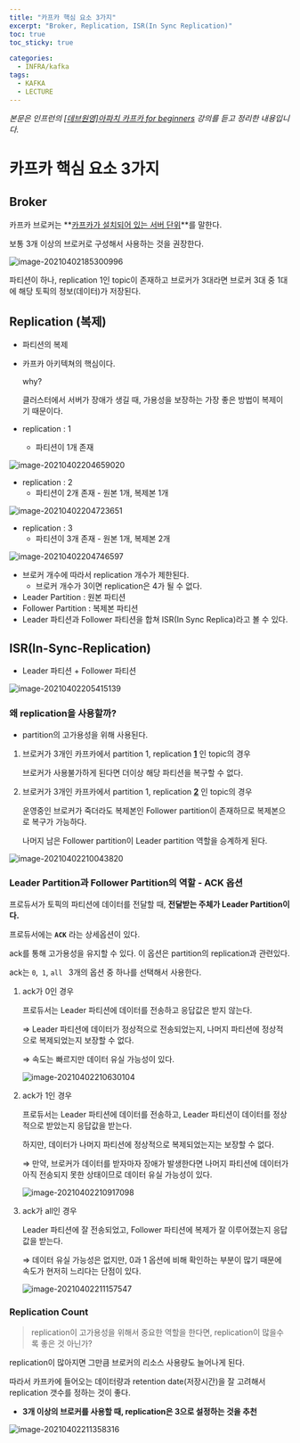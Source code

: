 ```yaml
---
title: "카프카 핵심 요소 3가지"
excerpt: "Broker, Replication, ISR(In Sync Replication)"
toc: true
toc_sticky: true

categories:
  - INFRA/kafka
tags:
  - KAFKA
  - LECTURE
---
```


*본문은 인프런의 [[데브원영]아파치 카프카 for beginners](https://www.inflearn.com/course/%EC%95%84%ED%8C%8C%EC%B9%98-%EC%B9%B4%ED%94%84%EC%B9%B4-%EC%9E%85%EB%AC%B8/lecture/67226?tab=note) 강의를 듣고 정리한 내용입니다.*



# 카프카 핵심 요소 3가지

## Broker

카프카 브로커는 **<u>카프카가 설치되어 있는 서버 단위</u>**를 말한다.

보통 3개 이상의 브로커로 구성해서 사용하는 것을 권장한다.

![image-20210402185300996](/assets/images/INFRA/kafka/image-20210402185300996.png)

파티션이 하나, replication 1인 topic이 존재하고 브로커가 3대라면 브로커 3대 중 1대에 해당 토픽의 정보(데이터)가 저장된다.

## Replication (복제)

* 파티션의 복제

* 카프카 아키텍쳐의 핵심이다.

  why?

  클러스터에서 서버가 장애가 생길 때, 가용성을 보장하는 가장 좋은 방법이 복제이기 때문이다.



* replication : 1
  * 파티션이 1개 존재

![image-20210402204659020](/assets/images/INFRA/kafka/image-20210402204659020.png)

* replication : 2
  * 파티션이 2개 존재 - 원본 1개, 복제본 1개

![image-20210402204723651](/assets/images/INFRA/kafka/image-20210402204723651.png)

* replication : 3
  * 파티션이 3개 존재 - 원본 1개, 복제본 2개

![image-20210402204746597](/assets/images/INFRA/kafka/image-20210402204746597.png)

* 브로커 개수에 따라서 replication 개수가 제한된다.
  * 브로커 개수가 3이면 replication은 4가 될 수 없다.
* Leader Partition : 원본 파티션
* Follower Partition : 복제본 파티션
* Leader 파티션과 Follower 파티션을 합쳐 ISR(In Sync Replica)라고 볼 수 있다.

## ISR(In-Sync-Replication)

* Leader 파티션 + Follower 파티션

![image-20210402205415139](/assets/images/INFRA/kafka/image-20210402205415139.png)

### 왜 replication을 사용할까?

* partition의 고가용성을 위해 사용된다.

1. 브로커가 3개인 카프카에서 partition 1, replication **<u>1</u>** 인 topic의 경우

   브로커가 사용불가하게 된다면 더이상 해당 파티션을 복구할 수 없다.

2. 브로커가 3개인 카프카에서 partition 1, replication **<u>2</u>** 인 topic의 경우

   운영중인 브로커가 죽더라도 복제본인 Follower partition이 존재하므로 복제본으로 복구가 가능하다.

   나머지 남은 Follower partition이 Leader partition 역할을 승계하게 된다.

![image-20210402210043820](/assets/images/INFRA/kafka/image-20210402210043820.png)

### Leader Partition과 Follower Partition의 역할 - ACK 옵션

프로듀서가 토픽의 파티션에 데이터를 전달할 때, **전달받는 주체가 Leader Partition이다.**

프로듀서에는 **`ACK`** 라는 상세옵션이 있다.

ack를 통해 고가용성을 유지할 수 있다. 이 옵션은 partition의 replication과 관련있다.

ack는 `0`,` 1`, `all ` 3개의 옵션 중 하나를 선택해서 사용한다. 

1. ack가 0인 경우

   프로듀서는 Leader 파티션에 데이터를 전송하고 응답값은 받지 않는다.

   ⇒ Leader 파티션에 데이터가 정상적으로 전송되었는지, 나머지 파티션에 정상적으로 복제되었는지 보장할 수 없다.

   ⇒ 속도는 빠르지만 데이터 유실 가능성이 있다.

   ![image-20210402210630104](/assets/images/INFRA/kafka/image-20210402210630104.png)

2. ack가 1인 경우

   프로듀서는 Leader 파티션에 데이터를 전송하고, Leader 파티션이 데이터를 정상적으로 받았는지 응답값을 받는다.

   하지만, 데이터가 나머지 파티션에 정상적으로 복제되었는지는 보장할 수 없다.

   ⇒ 만약, 브로커가 데이터를 받자마자 장애가 발생한다면 나머지 파티션에 데이터가 아직 전송되지 못한 상태이므로 데이터 유실 가능성이 있다.

   ![image-20210402210917098](/assets/images/INFRA/kafka/image-20210402210917098.png)

3. ack가 all인 경우

   Leader 파티션에 잘 전송되었고, Follower 파티션에 복제가 잘 이루어졌는지 응답값을 받는다.

   ⇒ 데이터 유실 가능성은 없지만, 0과 1 옵션에 비해 확인하는 부분이 많기 때문에 속도가 현저히 느리다는 단점이 있다.

   ![image-20210402211157547](/assets/images/INFRA/kafka/image-20210402211157547.png)

### Replication Count

> replication이 고가용성을 위해서 중요한 역할을 한다면, replication이 많을수록 좋은 것 아닌가?

replication이 많아지면 그만큼 브로커의 리소스 사용량도 늘어나게 된다.

따라서 카프카에 들어오는 데이터량과 retention date(저장시간)을 잘 고려해서 replication 갯수를 정하는 것이 좋다.

* **3개 이상의 브로커를 사용할 때, replication은 3으로 설정하는 것을 추천**

![image-20210402211358316](/assets/images/INFRA/kafka/image-20210402211358316.png)
